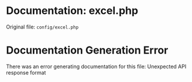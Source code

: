 # Documentation: excel.php

Original file: `config/excel.php`

# Documentation Generation Error

There was an error generating documentation for this file: Unexpected API response format